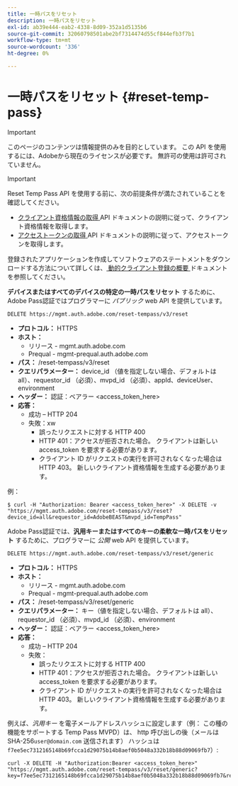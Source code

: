 ```yaml
---
title: 一時パスをリセット
description: 一時パスをリセット
exl-id: ab39e444-eab2-4338-8d09-352a1d5135b6
source-git-commit: 32060798501abe2bf7314474d55cf844efb3f7b1
workflow-type: tm+mt
source-wordcount: '336'
ht-degree: 0%

---
```



# 一時パスをリセット {#reset-temp-pass}

>[!IMPORTANT]
>
> このページのコンテンツは情報提供のみを目的としています。 この API を使用するには、Adobeから現在のライセンスが必要です。 無許可の使用は許可されていません。

>[!IMPORTANT]
>
> Reset Temp Pass API を使用する前に、次の前提条件が満たされていることを確認してください。
>
> * [ クライアント資格情報の取得 ](./dcr-api/apis/dynamic-client-registration-apis-retrieve-client-credentials.md) API ドキュメントの説明に従って、クライアント資格情報を取得します。
> * [ アクセストークンの取得 ](./dcr-api/apis/dynamic-client-registration-apis-retrieve-access-token.md) API ドキュメントの説明に従って、アクセストークンを取得します。
>
> 登録されたアプリケーションを作成してソフトウェアのステートメントをダウンロードする方法について詳しくは、[ 動的クライアント登録の概要 ](./dcr-api/dynamic-client-registration-overview.md) ドキュメントを参照してください。

**デバイスまたはすべてのデバイスの特定の一時パスをリセット** するために、Adobe Pass認証ではプログラマーに *パブリック* web API を提供しています。

```url
DELETE https://mgmt.auth.adobe.com/reset-tempass/v3/reset
```

* **プロトコル：** HTTPS
* **ホスト：**
   * リリース - mgmt.auth.adobe.com
   * Prequal - mgmt-prequal.auth.adobe.com
* **パス：** /reset-tempass/v3/reset
* **クエリパラメーター：** device_id （値を指定しない場合、デフォルトは all）、requestor_id （必須）、mvpd_id （必須）、appId、deviceUser、environment
* **ヘッダー：** 認証：ベアラー &lt;access_token_here>
* **応答：**
   * 成功 – HTTP 204
   * 失敗：xw
      * 誤ったリクエストに対する HTTP 400
      * HTTP 401：アクセスが拒否された場合。 クライアントは新しい access_token を要求する必要があります。
      * クライアント ID がリクエストの実行を許可されなくなった場合は HTTP 403。 新しいクライアント資格情報を生成する必要があります。


例：

```curl
$ curl -H "Authorization: Bearer <access_token_here>" -X DELETE -v "https://mgmt.auth.adobe.com/reset-tempass/v3/reset?device_id=all&requestor_id=AdobeBEAST&mvpd_id=TempPass"
```

Adobe Pass認証では、**汎用キーまたはすべてのキーの柔軟な一時パスをリセット** するために、プログラマーに *公開* web API を提供しています。

```url
DELETE https://mgmt.auth.adobe.com/reset-tempass/v3/reset/generic
```

* **プロトコル：** HTTPS
* **ホスト：**
   * リリース - mgmt.auth.adobe.com
   * Prequal - mgmt-prequal.auth.adobe.com
* **パス：** /reset-tempass/v3/reset/generic
* **クエリパラメーター：** キー（値を指定しない場合、デフォルトは all）、requestor_id （必須）、mvpd_id （必須）、environment
* **ヘッダー：** 認証：ベアラー &lt;access_token_here>
* **応答：**
   * 成功 – HTTP 204
   * 失敗：
      * 誤ったリクエストに対する HTTP 400
      * HTTP 401：アクセスが拒否された場合。 クライアントは新しい access_token を要求する必要があります。
      * クライアント ID がリクエストの実行を許可されなくなった場合は HTTP 403。 新しいクライアント資格情報を生成する必要があります。


例えば、*汎用キー* を電子メールアドレスハッシュに設定します（例：
この種の機能をサポートする Temp Pass MVPD）は、
http 呼び出しの後（メールは SHA-256`user@domain.com` 送信されます）
ハッシュは `f7ee5ec7312165148b69fcca1d29075b14b8aef0b5048a332b18b88d09069fb7`）:

```curl
curl -X DELETE -H "Authorization:Bearer <access_token_here>"
"https://mgmt.auth.adobe.com/reset-tempass/v3/reset/generic?key=f7ee5ec7312165148b69fcca1d29075b14b8aef0b5048a332b18b88d09069fb7&requestor_id=REF&mvpd_id=TempPassREF"
```
